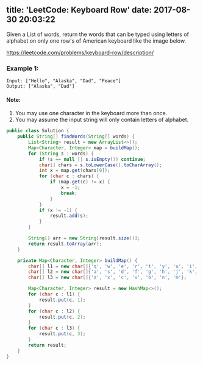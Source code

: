 title: 'LeetCode: Keyboard Row'
date: 2017-08-30 20:03:22
---

Given a List of words, return the words that can be typed using letters of alphabet on only one row's of American keyboard like the image below.

https://leetcode.com/problems/keyboard-row/description/

### Example 1:
```
Input: ["Hello", "Alaska", "Dad", "Peace"]
Output: ["Alaska", "Dad"]
```
#### Note:
1. You may use one character in the keyboard more than once.
2. You may assume the input string will only contain letters of alphabet.

```java
public class Solution {
    public String[] findWords(String[] words) {
        List<String> result = new ArrayList<>();
        Map<Character, Integer> map = buildMap();
        for (String s : words) {
            if (s == null || s.isEmpty()) continue;
            char[] chars = s.toLowerCase().toCharArray();
            int x = map.get(chars[0]);
            for (char c : chars) {
                if (map.get(c) != x) {
                    x = -1;
                    break;
                }
            }
            if (x != -1) {
                result.add(s);
            }
        }

        String[] arr = new String[result.size()];
        return result.toArray(arr);
    }

    private Map<Character, Integer> buildMap() {
        char[] l1 = new char[]{'q', 'w', 'e', 'r', 't', 'y', 'u', 'i', 'o', 'p'};
        char[] l2 = new char[]{'a', 's', 'd', 'f', 'g', 'h', 'j', 'k', 'l'};
        char[] l3 = new char[]{'z', 'x', 'c', 'v', 'b', 'n', 'm'};

        Map<Character, Integer> result = new HashMap<>();
        for (char c : l1) {
            result.put(c, 1);
        }
        for (char c : l2) {
            result.put(c, 2);
        }
        for (char c : l3) {
            result.put(c, 3);
        }
        return result;
    }
}
```
